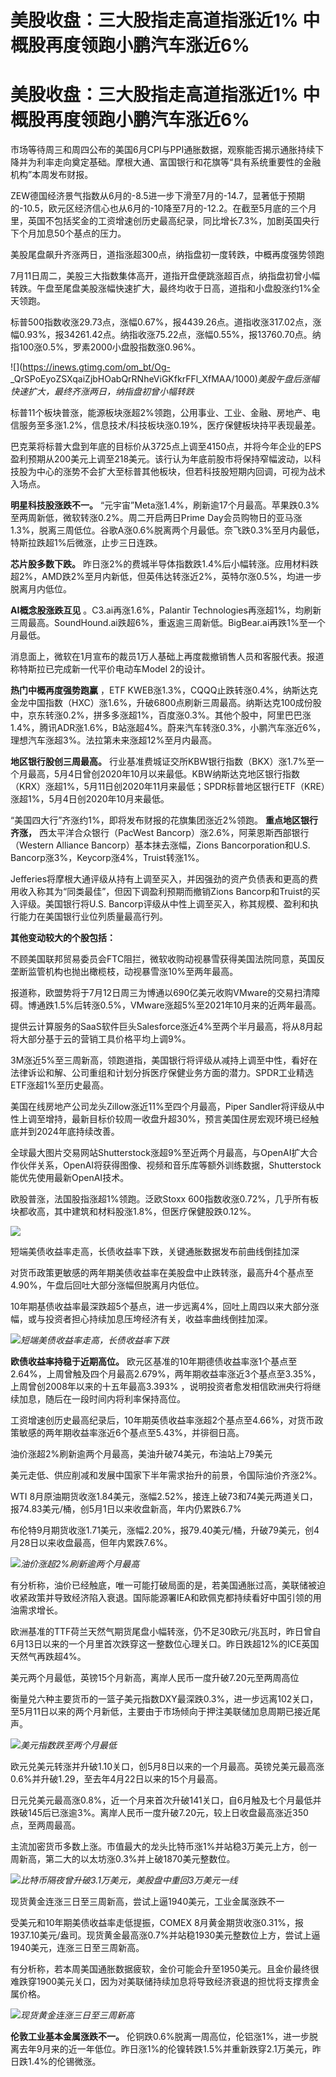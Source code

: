 # 美股收盘：三大股指走高道指涨近1% 中概股再度领跑小鹏汽车涨近6%

# 美股收盘：三大股指走高道指涨近1% 中概股再度领跑小鹏汽车涨近6%

市场等待周三和周四公布的美国6月CPI与PPI通胀数据，观察能否揭示通胀持续下降并为利率走向奠定基础。摩根大通、富国银行和花旗等“具有系统重要性的金融机构”本周发布财报。

ZEW德国经济景气指数从6月的-8.5进一步下滑至7月的-14.7，显著低于预期的-10.5，欧元区经济信心也从6月的-10降至7月的-12.2。在截至5月底的三个月里，英国不包括奖金的工资增速创历史最高纪录，同比增长7.3%，加剧英国央行下个月加息50个基点的压力。

美股尾盘飙升齐涨两日，道指涨超300点，纳指盘初一度转跌，中概再度强势领跑

7月11日周二，美股三大指数集体高开，道指开盘便跳涨超百点，纳指盘初曾小幅转跌。午盘至尾盘美股涨幅快速扩大，最终均收于日高，道指和小盘股涨约1%全天领跑。

标普500指数收涨29.73点，涨幅0.67%，报4439.26点。道指收涨317.02点，涨幅0.93%，报34261.42点。纳指收涨75.22点，涨幅0.55%，报13760.70点。纳指100涨0.5%，罗素2000小盘股指数涨0.96%。

![](https://inews.gtimg.com/om_bt/Og-
_QrSPoEyoZSXqaiZjbHOabQrRNheViGKfkrFFl_XfMAA/1000)_美股午盘后涨幅快速扩大，最终齐涨两日，纳指盘初曾小幅转跌_

标普11个板块普涨，能源板块涨超2%领跑，公用事业、工业、金融、房地产、电信服务至多涨1.2%，信息技术/科技板块涨0.19%，医疗保健板块持平表现最差。

巴克莱将标普大盘到年底的目标价从3725点上调至4150点，并将今年企业的EPS盈利预期从200美元上调至218美元。该行认为年底前股市将保持窄幅波动，以科技股为中心的涨势不会扩大至标普其他板块，但若科技股短期内回调，可视为战术入场点。

**明星科技股涨跌不一。** “元宇宙”Meta涨1.4%，刷新逾17个月最高。苹果跌0.3%至两周新低，微软转涨0.2%。周二开启两日Prime
Day会员购物日的亚马涨1.3%，脱离三周低位。谷歌A涨0.6%脱离两个月最低。奈飞跌0.3%至月内最低，特斯拉跌超1%后微涨，止步三日连跌。

**芯片股多数下跌。**
昨日涨2%的费城半导体指数跌1.4%后小幅转涨。应用材料跌超2%，AMD跌2%至月内新低，但英伟达转涨近2%，英特尔涨0.5%，均进一步脱离月内低位。

**AI概念股涨跌互见** 。C3.ai再涨1.6%，Palantir
Technologies再涨超1%，均刷新三周最高。SoundHound.ai跌超6%，重返逾三周新低。BigBear.ai再跌1%至一个月最低。

消息面上，微软在1月宣布的裁员1万人基础上再度裁撤销售人员和客服代表。报道称特斯拉已完成新一代平价电动车Model 2的设计。

**热门中概再度强势跑赢** ，ETF
KWEB涨1.3%，CQQQ止跌转涨0.4%，纳斯达克金龙中国指数（HXC）涨1.6%，升破6800点刷新三周最高。纳斯达克100成份股中，京东转涨0.2%，拼多多涨超1%，百度涨0.3%。其他个股中，阿里巴巴涨1.4%，腾讯ADR涨1.6%，B站涨超4%。蔚来汽车转涨0.3%，小鹏汽车涨近6%，理想汽车涨超3%。法拉第未来涨超12%至月内最高。

**地区银行股创三周最高。**
行业基准费城证交所KBW银行指数（BKX）涨1.7%至一个月最高，5月4日曾创2020年10月以来最低。KBW纳斯达克地区银行指数（KRX）涨超1%，5月11日创2020年11月来最低；SPDR标普地区银行ETF（KRE）涨超1%，5月4日创2020年10月来最低。

“美国四大行”齐涨约1%，即将发布财报的花旗集团涨近2%领跑。 **重点地区银行齐涨，** 西太平洋合众银行（PacWest
Bancorp）涨2.6%，阿莱恩斯西部银行（Western Alliance Bancorp）基本抹去涨幅，Zions
Bancorporation和U.S. Bancorp涨3%，Keycorp涨4%，Truist转涨1%。

Jefferies将摩根大通评级从持有上调至买入，并因强劲的资产负债表和更高的费用收入称其为“同类最佳”，但因下调盈利预期而撤销Zions
Bancorp和Truist的买入评级。美国银行将U.S. Bancorp评级从中性上调至买入，称其规模、盈利和执行能力在美国银行业位列质量最高行列。

**其他变动较大的个股包括：**

不顾美国联邦贸易委员会FTC阻拦，微软收购动视暴雪获得美国法院同意，英国反垄断监管机构也抛出橄榄枝，动视暴雪涨10%至两年最高。

报道称，欧盟势将于7月12日周三为博通以690亿美元收购VMware的交易扫清障碍。博通跌1.5%后转涨0.5%，VMware涨超5%至2021年10月来的近两年最高。

提供云计算服务的SaaS软件巨头Salesforce涨近4%至两个半月最高，将从8月起将大部分基于云的营销工具价格平均上调9%。

3M涨近5%至三周新高，领跑道指，美国银行将评级从减持上调至中性，看好在法律诉讼和解、公司重组和计划分拆医疗保健业务方面的潜力。SPDR工业精选ETF涨超1%至历史最高。

美国在线房地产公司龙头Zillow涨近11%至四个月最高，Piper
Sandler将评级从中性上调至增持，最新目标价较周一收盘升超30%，预言美国住房宏观环境已经触底并到2024年底持续改善。

全球最大图片交易网站Shutterstock涨超9%至近两个月最高，与OpenAI扩大合作伙伴关系，OpenAI将获得图像、视频和音乐库等额外训练数据，Shutterstock能优先使用最新OpenAI技术。

欧股普涨，法国股指涨超1%领跑。泛欧Stoxx 600指数收涨0.72%，几乎所有板块都收高，其中建筑和材料股涨1.8%，但医疗保健股跌0.12%。

![](https://inews.gtimg.com/om_bt/OoYKPNr1neEvsSW6eqVBPKGtmUJj_IYEmXGtICofjQGS8AA/1000)

短端美债收益率走高，长债收益率下跌，关键通胀数据发布前曲线倒挂加深

对货币政策更敏感的两年期美债收益率在美股盘中止跌转涨，最高升4个基点至4.90%，午盘后回吐大部分涨幅但脱离月内低位。

10年期基债收益率最深跌超5个基点，进一步远离4%，回吐上周四以来大部分涨幅，或与投资者担心持续加息压垮经济有关，收益率曲线倒挂加深。

![](https://inews.gtimg.com/om_bt/Oxq45n1dGAfaYH5CUPTq3asRsexoFrlEUJJHr-3ErJcMwAA/1000)_短端美债收益率走高，长债收益率下跌_

**欧债收益率持稳于近期高位。**
欧元区基准的10年期德债收益率涨1个基点至2.64%，上周曾触及四个月最高2.679%，两年期收益率涨近3个基点至3.35%，上周曾创2008年以来的十五年最高3.393%
，说明投资者愈发相信欧洲央行将继续加息，随后在一段时间内将利率保持高位。

工资增速创历史最高纪录后，10年期英债收益率涨超2个基点至4.66%，对货币政策敏感的两年期收益率涨近6个基点至5.43%，并徘徊日高。

油价涨超2%刷新逾两个月最高，美油升破74美元，布油站上79美元

美元走低、供应削减和发展中国家下半年需求抬升的前景，令国际油价齐涨2%。

WTI 8月原油期货收涨1.84美元，涨幅2.52%，接连上破73和74美元两道关口，报74.83美元/桶，创5月1日以来收盘新高，年内仍累跌6.7%

布伦特9月期货收涨1.71美元，涨幅2.20%，报79.40美元/桶，升破79美元，创4月28日以来收盘最高，但年内累跌7.6%。

![](https://inews.gtimg.com/om_bt/OnX1ggJAQI2uQKXABk9hccWwk1XwRf9ZAXntCmrpaTeSgAA/1000)_油价涨超2%刷新逾两个月最高_

有分析称，油价已经触底，唯一可能打破局面的是，若美国通胀过高，美联储被迫收紧政策并导致经济陷入衰退。国际能源署IEA和欧佩克都持续看好中国引领的用油需求增长。

欧洲基准的TTF荷兰天然气期货尾盘小幅转涨，仍不足30欧元/兆瓦时，昨日曾自6月13日以来的一个月里首次跌穿这一整数位心理关口。昨日跌超12%的ICE英国天然气再跌超4%。

美元两个月最低，英镑15个月新高，离岸人民币一度升破7.20元至两周高位

衡量兑六种主要货币的一篮子美元指数DXY最深跌0.3%，进一步远离102关口，至5月11日以来的两个月新低，主要由于市场倾向于押注美联储加息周期已接近尾声。

![](https://inews.gtimg.com/om_bt/OHpekSdWMCGsbyzlZfbCdJ03aD_EFjGlcXWmlaJuzvyhsAA/1000)_美元指数跌至两个月最低_

欧元兑美元转涨并升破1.10关口，创5月8日以来的一个月最高。英镑兑美元最高涨0.6%并升破1.29，至去年4月22日以来的15个月最高。

日元兑美元最高涨0.8%，近一个月来首次升破141关口，自6月触及七个月最低并跌破145后已涨逾3%。离岸人民币一度升破7.20元，较上日收盘最高涨近350点，至两周最高。

主流加密货币多数上涨。市值最大的龙头比特币涨1%并站稳3万美元上方，创一周新高，第二大的以太坊涨0.3%并上破1870美元整数位。

![](https://inews.gtimg.com/om_bt/O_GEYk25QRAaqynuTa5YxrH5BA652jGNyrMfgOiMXp184AA/1000)_比特币隔夜曾升破3.1万美元，美股盘中重回3万美元一线_

现货黄金连涨三日至三周新高，尝试上逼1940美元，工业金属涨跌不一

受美元和10年期美债收益率走低提振，COMEX
8月黄金期货收涨0.31%，报1937.10美元/盎司。现货黄金最高涨0.7%并站稳1930美元整数位上方，尝试上逼1940美元，连涨三日至三周新高。

有分析称，若本周美国通胀数据疲软，金价可能会升至1950美元。且金价最终很难跌穿1900美元关口，因为对美联储持续加息将导致经济衰退的担忧将支撑贵金属价格。

![](https://inews.gtimg.com/om_bt/OcVXSuxY6oaW9gwjjSEmpt7-CAk5AqUbFgMptHksK2rSwAA/1000)_现货黄金连涨三日至三周新高_

**伦敦工业基本金属涨跌不一。**
伦铜跌0.6%脱离一周高位，伦铝涨1%，进一步脱离去年9月来的近一年低位。昨日涨1%的伦镍转跌1.5%并重新跌穿2.1万美元，昨日跌1.4%的伦锡微涨。

